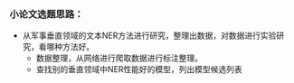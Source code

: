 ### 小论文选题思路：

- 从军事垂直领域的文本NER方法进行研究，整理出数据，对数据进行实验研究，看哪种方法好。
  - 数据整理，从网络进行爬取数据进行标注整理。
  - 查找别的垂直领域中NER性能好的模型，列出模型候选列表